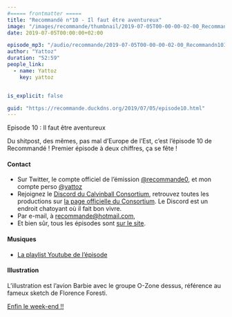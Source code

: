 ```yaml
---
#===== frontmatter =====
title: "Recommandé n°10 - Il faut être aventureux"
image: "/images/recommande/thumbnail/2019-07-05T00-00-00-02-00_Recommandn10Ilfauttreaventureux.jpg"
date: 2019-07-05T00:00:00+02:00

episode_mp3: "/audio/recommande/2019-07-05T00-00-00-02-00_Recommandn10Ilfauttreaventureux.mp3"
author: "Yattoz"
duration: "52:59"
people_link: 
  - name: Yattoz
    key: yattoz


is_explicit: false

guid: "https://recommande.duckdns.org/2019/07/05/episode10.html"
---
```


<PodcastHeader/>

<!-- ECRIRE LA DESCRIPTION DE L'EPISODE SOUS CETTE LIGNE -->


 Episode 10 : Il faut être aventureux 

<p>Du shitpost, des mêmes, pas mal d’Europe de l’Est, c’est l’épisode 10 de Recommandé ! Premier épisode à deux chiffres, ça se fête !</p>

<h4>Contact</h4>

<ul>
  <li>Sur Twitter, le compte officiel de l’émission <a href="https://twitter.com/recommande0" rel="nofollow">@recommande0</a>, et mon compte perso <a href="https://twitter.com/yattoz" rel="nofollow">@yattoz</a></li>
  <li>Rejoignez le <a href="https://discord.gg/4RnA9v7" rel="nofollow">Discord du Calvinball Consortium</a>, retrouvez toutes les productions sur <a href="https://calvinballradio.wordpress.com/" rel="nofollow">la page officielle du Consortium</a>. Le Discord est un endroit chatoyant où il fait bon vivre.</li>
  <li>Par e-mail, à <a href="mailto:recommande@hotmail.com" rel="nofollow">recommande@hotmail.com</a>,</li>
  <li>Et bien sûr, tous les épisodes sont <a href="https://recommande.duckdns.org" rel="nofollow">sur le site</a>.</li>
</ul>

<h4>Musiques</h4>

<ul>
  <li><a href="https://www.youtube.com/playlist?list=PLNjXbZkItxtbuf5snKpVAJIl0k980hq4_" rel="nofollow">La playlist Youtube de l’épisode</a></li>
</ul>

<h4>Illustration</h4>

<p>L’illustration est l’avion Barbie avec le groupe O-Zone dessus, référence au fameux sketch de Florence Foresti.</p>

<p><a href="https://www.youtube.com/watch?v=vpYkz5WU1Vg" rel="nofollow">Enfin le week-end !!</a></p>


